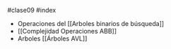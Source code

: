 #clase09 #index

- Operaciones del [[Arboles binarios de búsqueda]]
- [[Complejidad Operaciones ABB]]
- Arboles [[Árboles AVL]]